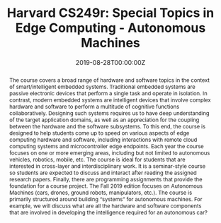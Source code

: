 ---
type: "courses"
title: "Harvard CS249r: Special Topics in Edge Computing - Autonomous Machines"
position: "Head Teaching Fellow (Head TA)"
semesters: "Fall 2019"
# Code used for list order
semesterCode: "19.1"
date: "2019-08-28T00:00:00Z"

# Course Overiew Abstract.
abstract: The course covers a broad range of hardware and software topics in the context of smart/intelligent embedded systems. Traditional embedded systems are passive electronic devices that perform a single task and operate in isolation. In contrast, modern embedded systems are intelligent devices that involve complex hardware and software to perform a multitude of cognitive functions collaboratively. Designing such systems requires us to have deep understanding of the target application domains, as well as an appreciation for the coupling between the hardware and the software subsystems. To this end, the course is designed to help students come up to speed on various aspects of edge computing hardware and software, including interactions with remote cloud computing systems and microcontroller edge endpoints. Each year the course focuses on one or more emerging areas, including but not limited to autonomous vehicles, robotics, mobile, etc. The course is ideal for students that are interested in cross-layer and interdisciplinary work. It is a seminar-style course so students are expected to discuss and interact after reading the assigned research papers.  Finally, there are programming assignments that provide the foundation for a course project. The Fall 2019 edition focuses on Autonomous Machines (cars, drones, ground robots, manipulators, etc.). The course is primarily structured around building “systems” for autonomous machines. For example, we will discuss what are all the hardware and software components that are involved in developing the intelligence required for an autonomous car?

# Summary. An optional shortened abstract.
summary: Modern embedded systems are intelligent devices that involve complex hardware and software to perform a multitude of cognitive functions collaboratively. Designing such systems requires us to have deep understanding of the target application domains, as well as an appreciation for the coupling between the hardware and the software subsystems.This course is structured around building “systems” for Autonomous Machines (cars, drones, ground robots, manipulators, etc.). For example, we will discuss what are all the hardware and software components that are involved in developing the intelligence required for an autonomous car?

# Roles in the course
roles:
    - Co-designed a new 45 student course at the intersection of robotics and computer architecture / systems serving as the robotics expert and instructor
    - Designed and gave lectures for the robotics section of the course
    - Co-developed course assignments and course infrastructure/tools (e.g., the online paper discussion forum)
    - Mentored student teams pursuing research-based final projects

# Awards
awards:
- Derek Bok Center Distinction in Teaching Award

tags:
- Robotics
- Embedded Systems
- Hardware-Software Co-Design
- Computer Architecture
- Machine Learning
- Perception
- Mapping & Localization
- Planning
- Control

featured: true

links:
- name: Syllabus
  url: 'files/CS249_F19_Syllabus.pdf'
- name: Paper List
  url: 'files/CS249_F19_Papers.pdf'
- name: Nuts & Bolts and Robotics Intro Lecture Slides
  url: 'files/CS249_F19_IntroSlides.pdf'

# Featured image -- named `featured.jpg/png` in this folder. 
image:
  caption: ''
  focal_point: ''
  preview_only: false

---